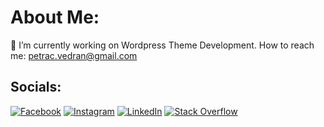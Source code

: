 # About Me:
🔭 I’m currently working on Wordpress Theme Development.
How to reach me: petrac.vedran@gmail.com


## Socials:
[![Facebook](https://img.shields.io/badge/Facebook-%231877F2.svg?logo=Facebook&logoColor=white)](https://facebook.com/https://www.facebook.com/vedran.petrac.3) [![Instagram](https://img.shields.io/badge/Instagram-%23E4405F.svg?logo=Instagram&logoColor=white)](https://instagram.com/https://www.instagram.com/vedranpetrac/) [![LinkedIn](https://img.shields.io/badge/LinkedIn-%230077B5.svg?logo=linkedin&logoColor=white)](https://linkedin.com/in/https://www.linkedin.com/in/vedran-petrac/) [![Stack Overflow](https://img.shields.io/badge/-Stackoverflow-FE7A16?logo=stack-overflow&logoColor=white)](https://stackoverflow.com/users/11390794) 
